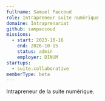```yaml
---
fullname: Samuel Paccoud
role: Intrapreneur suite numérique
domaine: Intraprenariat
github: sampaccoud
missions:
  - start: 2023-10-16
    end: 2026-10-15
    status: admin
    employer: DINUM
startups:
  - suite.collaborative
memberType: beta
---
```


Intrapreneur de la suite numérique.
